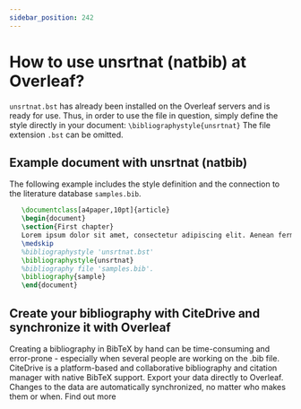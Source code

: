 ```yaml
---
sidebar_position: 242
---
```


# How to use unsrtnat (natbib) at Overleaf?
`unsrtnat.bst` has already been installed on the Overleaf servers and is ready for use. Thus, in order to use the file in question, simply define the style directly in your document: `\bibliographystyle{unsrtnat}` The file extension `.bst` can be omitted.

## Example document with unsrtnat (natbib)
The following example includes the style definition and the connection to the literature database `samples.bib`.
```tex
   \documentclass[a4paper,10pt]{article}
   \begin{document}
   \section{First chapter}
   Lorem ipsum dolor sit amet, consectetur adipiscing elit. Aenean fermentum justo massa, ut maximus mauris sodales et. Aenean vel elit a erat rhoncus pharetra.
   \medskip
   %bibliographystyle 'unsrtnat.bst'
   \bibliographystyle{unsrtnat}
   %bibliography file 'samples.bib'.
   \bibliography{sample}
   \end{document}
```

## Create your bibliography with CiteDrive and synchronize it with Overleaf
Creating a bibliography in BibTeX by hand can be time-consuming and error-prone - especially when several people are working on the .bib file. CiteDrive is a platform-based and collaborative bibliography and citation manager with native BibTeX support. Export your data directly to Overleaf. Changes to the data are automatically synchronized, no matter who makes them or when. Find out more